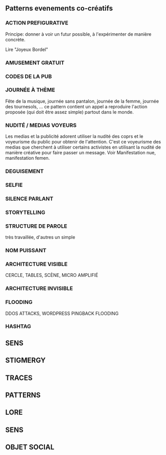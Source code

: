 ## Patterns evenements co-créatifs

### ACTION PREFIGURATIVE

Principe: donner à voir un futur possible, à l'expérimenter de manière concrète.

Lire "Joyeux Bordel"

### AMUSEMENT GRATUIT

### CODES DE LA PUB

### JOURNÉE À THÈME

Fête de la musique, journée sans pantalon, journée de la femme, journée des tournesols, ... ce pattern contient un appel a reproduire l'action proposée (qui doit être assez simple) partout dans le monde.

### NUDITÉ / MEDIAS VOYEURS

Les medias et la publicité adorent utiliser la nudité des coprs et le voyeurisme du public pour obtenir de l'attention. C'est ce voyeurisme des medias que cherchent à utiliser certains activistes en utilisant la nudité de manière créative pour faire passer un message. Voir Manifestation nue, manifestation femen.

### DEGUISEMENT

### SELFIE

### SILENCE PARLANT

### STORYTELLING


### STRUCTURE DE PAROLE 
très travaillée, d'autres un simple 

### NOM PUISSANT

### ARCHITECTURE VISIBLE 

CERCLE, TABLES, SCÈNE, MICRO AMPLIFIÉ

### ARCHITECTURE INVISIBLE

### FLOODING

DDOS ATTACKS, WORDPRESS PINGBACK FLOODING

### HASHTAG


## SENS
## STIGMERGY
## TRACES
## PATTERNS
## LORE
## SENS
## OBJET SOCIAL 
